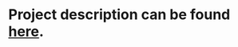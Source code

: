 Project description can be found [here](http://matarz.github.com/PSU_tuition_calculator/).
===============================================================================================